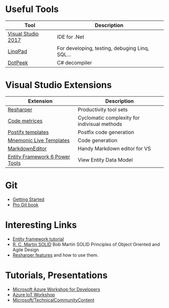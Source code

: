 # Useful Tools
| Tool | Description |
| ---- | ------------|
|[Visual Studio 2017](http://www.visualstudio.com)| IDE for .Net |
|[LinqPad](http://www.linqpad.net/) | For developing, testing, debuging Linq, SQL… |
|[DotPeek](https://www.jetbrains.com/decompiler/) | C# decompiler|

# Visual Studio Extensions
| Extension | Description |
| --------- | ------------|
|[Resharper](https://www.jetbrains.com/resharper/) | Productivity tool sets|
|[Code metrices](https://visualstudiogallery.msdn.microsoft.com/369d38e1-53d3-4f5c-9351-a0560162a6d9) | Cyclomatic complexity for indivisual methods |
|[Postifx templates](https://github.com/controlflow/resharper-postfix) | Postfix code generation |
|[Mnemonic Live Templates](https://github.com/JetBrains/mnemonics) | Code generation |
|[MarkdownEditor](https://marketplace.visualstudio.com/items?itemName=MadsKristensen.MarkdownEditor)| Handy Markdown editor for VS |
|[Entity Framework 6 Power Tools](https://marketplace.visualstudio.com/items?itemName=ErikEJ.EntityFramework6PowerToolsCommunityEdition)| View Entity Data Model|

# Git
* [Getting Started](https://www.atlassian.com/git/tutorials/setting-up-a-repository)
* [Pro Git book](https://git-scm.com/book/en/v2)

# Interesting Links
* [Entity framework tutorial](http://www.entityframeworktutorial.net/code-first/entity-framework-code-first.aspx)
* [R. C. Martin SOLID](https://youtu.be/TMuno5RZNeE?t=757) Bob Martin SOLID Principles of Object Oriented and Agile Design 
* [Resharper features](https://www.jetbrains.com/resharper/features/) and how to use them.

# Tutorials, Presentations
* [Microsoft Azure Workshop for Developers](https://github.com/DariuszPorowski/AzureDevWorkshop/)
* [Azure IoT Workshop](https://github.com/MarekLani/AzureIotWorkshop)
* [Microsoft/TechnicalCommunityContent](https://github.com/microsoft/TechnicalCommunityContent)
